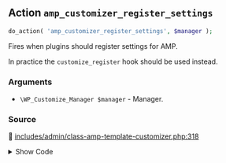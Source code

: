 ## Action `amp_customizer_register_settings`

```php
do_action( 'amp_customizer_register_settings', $manager );
```

Fires when plugins should register settings for AMP.

In practice the `customize_register` hook should be used instead.

### Arguments

* `\WP_Customize_Manager $manager` - Manager.

### Source

:link: [includes/admin/class-amp-template-customizer.php:318](/includes/admin/class-amp-template-customizer.php#L318)

<details>
<summary>Show Code</summary>

```php
do_action( 'amp_customizer_register_settings', $this->wp_customize );
```

</details>
